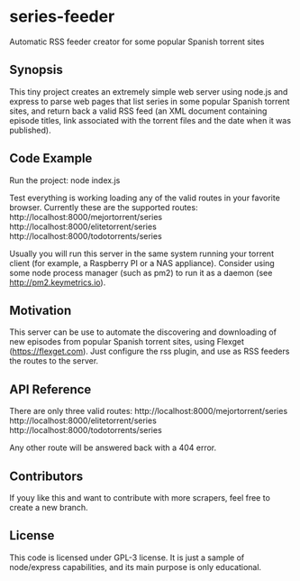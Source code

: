 # series-feeder

Automatic RSS feeder creator for some popular Spanish torrent sites

## Synopsis

This tiny project creates an extremely simple web server using node.js and express to parse web pages that list series in some popular Spanish torrent sites, and return back a valid RSS feed (an XML document containing episode titles, link associated with the torrent files and the date when it was published).

## Code Example

Run the project:
node index.js

Test everything is working loading any of the valid routes in your favorite browser. Currently these are the supported routes:
http://localhost:8000/mejortorrent/series
http://localhost:8000/elitetorrent/series
http://localhost:8000/todotorrents/series

Usually you will run this server in the same system running your torrent client (for example, a Raspberry PI or a NAS appliance). Consider using some node process manager (such as pm2) to run it as a daemon (see http://pm2.keymetrics.io).

## Motivation

This server can be use to automate the discovering and downloading of new episodes from popular Spanish torrent sites, using Flexget (https://flexget.com). Just configure the rss plugin, and use as RSS feeders the routes to the server.

## API Reference

There are only three valid routes:
http://localhost:8000/mejortorrent/series
http://localhost:8000/elitetorrent/series
http://localhost:8000/todotorrents/series

Any other route will be answered back with a 404 error.

## Contributors

If youy like this and want to contribute with more scrapers, feel free to create a new branch.

## License

This code is licensed under GPL-3 license. It is just a sample of node/express capabilities, and its main purpose is only educational.
